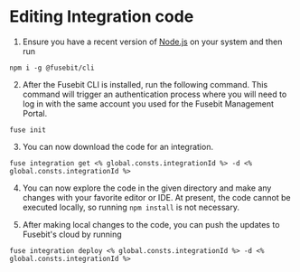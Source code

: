 # Editing Integration code
1. Ensure you have a recent version of [Node.js](https://nodejs.org) on your system and then run

`npm i -g @fusebit/cli`

2. After the Fusebit CLI is installed, run the following command. This command will trigger an 
authentication process where you will need to log in with the same account you used for the Fusebit 
Management Portal.

`fuse init`

3. You can now download the code for an integration.

`fuse integration get <% global.consts.integrationId %> -d <% global.consts.integrationId %>`

4. You can now explore the code in the given directory and make any changes with your favorite editor or IDE. At present, the code cannot be executed locally, so running `npm install` is not necessary. 

5. After making local changes to the code, you can push the updates to Fusebit's cloud by running

`fuse integration deploy <% global.consts.integrationId %> -d <% global.consts.integrationId %>`